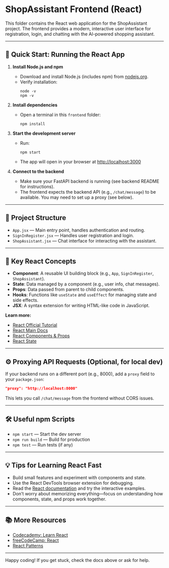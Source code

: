 # ShopAssistant Frontend (React)

This folder contains the React web application for the ShopAssistant project. The frontend provides a modern, interactive user interface for registration, login, and chatting with the AI-powered shopping assistant.

---

## 🚀 Quick Start: Running the React App

1. **Install Node.js and npm**
   - Download and install Node.js (includes npm) from [nodejs.org](https://nodejs.org/).
   - Verify installation:
     ```pwsh
     node -v
     npm -v
     ```

2. **Install dependencies**
   - Open a terminal in this `frontend` folder:
     ```pwsh
     npm install
     ```

3. **Start the development server**
   - Run:
     ```pwsh
     npm start
     ```
   - The app will open in your browser at [http://localhost:3000](http://localhost:3000)

4. **Connect to the backend**
   - Make sure your FastAPI backend is running (see backend README for instructions).
   - The frontend expects the backend API (e.g., `/chat/message`) to be available. You may need to set up a proxy (see below).

---

## 📝 Project Structure

- `App.jsx` — Main entry point, handles authentication and routing.
- `SignInRegister.jsx` — Handles user registration and login.
- `ShopAssistant.jsx` — Chat interface for interacting with the assistant.

---

## 🔑 Key React Concepts

- **Component**: A reusable UI building block (e.g., `App`, `SignInRegister`, `ShopAssistant`).
- **State**: Data managed by a component (e.g., user info, chat messages).
- **Props**: Data passed from parent to child components.
- **Hooks**: Functions like `useState` and `useEffect` for managing state and side effects.
- **JSX**: A syntax extension for writing HTML-like code in JavaScript.

**Learn more:**
- [React Official Tutorial](https://react.dev/learn/tutorial-tic-tac-toe)
- [React Main Docs](https://react.dev/learn)
- [React Components & Props](https://react.dev/learn/your-first-component)
- [React State](https://react.dev/learn/state-a-components-memory)

---

## ⚙️ Proxying API Requests (Optional, for local dev)
If your backend runs on a different port (e.g., 8000), add a `proxy` field to your `package.json`:
```json
"proxy": "http://localhost:8000"
```
This lets you call `/chat/message` from the frontend without CORS issues.

---

## 🛠️ Useful npm Scripts
- `npm start` — Start the dev server
- `npm run build` — Build for production
- `npm test` — Run tests (if any)

---

## 💡 Tips for Learning React Fast
- Build small features and experiment with components and state.
- Use the React DevTools browser extension for debugging.
- Read the [React documentation](https://react.dev/learn) and try the interactive examples.
- Don’t worry about memorizing everything—focus on understanding how components, state, and props work together.

---

## 📚 More Resources
- [Codecademy: Learn React](https://www.codecademy.com/learn/react-101)
- [freeCodeCamp: React](https://www.freecodecamp.org/learn/front-end-development-libraries/react/)
- [React Patterns](https://reactpatterns.com/)

---

Happy coding! If you get stuck, check the docs above or ask for help.
